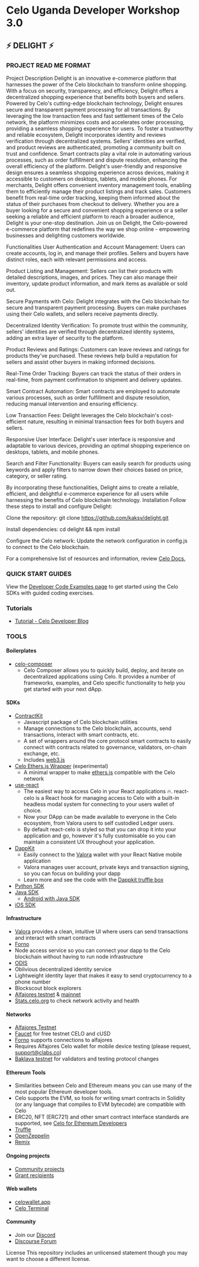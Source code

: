 # Celo Uganda Developer Workshop 3.0

## ⚡ DELIGHT ⚡

### PROJECT READ ME FORMAT

 Project Description
  Delight is an innovative e-commerce platform that harnesses the power of the Celo blockchain to transform online shopping. With a focus on security, transparency, and efficiency, Delight offers a decentralized shopping experience that benefits both buyers and sellers.
 Powered by Celo's cutting-edge blockchain technology, Delight ensures secure and transparent payment processing for all transactions. By leveraging the low transaction fees and fast settlement times of the Celo network, the platform minimizes costs and accelerates order processing, providing a seamless shopping experience for users.
 To foster a trustworthy and reliable ecosystem, Delight incorporates identity and reviews verification through decentralized systems. Sellers' identities are verified, and product reviews are authenticated, promoting a community built on trust and confidence.
 Smart contracts play a vital role in automating various processes, such as order fulfillment and dispute resolution, enhancing the overall efficiency of the platform.
 Delight's user-friendly and responsive design ensures a seamless shopping experience across devices, making it accessible to customers on desktops, tablets, and mobile phones.
 For merchants, Delight offers convenient inventory management tools, enabling them to efficiently manage their product listings and track sales.
 Customers benefit from real-time order tracking, keeping them informed about the status of their purchases from checkout to delivery.
 Whether you are a buyer looking for a secure and convenient shopping experience or a seller seeking a reliable and efficient platform to reach a broader audience, Delight is your one-stop destination.
Join us on Delight, the Celo-powered e-commerce platform that redefines the way we shop online - empowering businesses and delighting customers worldwide.

Functionalities
User Authentication and Account Management: Users can create accounts, log in, and manage their profiles. Sellers and buyers have distinct roles, each with relevant permissions and access.

Product Listing and Management: Sellers can list their products with detailed descriptions, images, and prices. They can also manage their inventory, update product information, and mark items as available or sold out.

Secure Payments with Celo: Delight integrates with the Celo blockchain for secure and transparent payment processing. Buyers can make purchases using their Celo wallets, and sellers receive payments directly.

Decentralized Identity Verification: To promote trust within the community, sellers' identities are verified through decentralized identity systems, adding an extra layer of security to the platform.

Product Reviews and Ratings: Customers can leave reviews and ratings for products they've purchased. These reviews help build a reputation for sellers and assist other buyers in making informed decisions.

Real-Time Order Tracking: Buyers can track the status of their orders in real-time, from payment confirmation to shipment and delivery updates.

Smart Contract Automation: Smart contracts are employed to automate various processes, such as order fulfillment and dispute resolution, reducing manual intervention and ensuring efficiency.

Low Transaction Fees: Delight leverages the Celo blockchain's cost-efficient nature, resulting in minimal transaction fees for both buyers and sellers.

Responsive User Interface: Delight's user interface is responsive and adaptable to various devices, providing an optimal shopping experience on desktops, tablets, and mobile phones.

Search and Filter Functionality: Buyers can easily search for products using keywords and apply filters to narrow down their choices based on price, category, or seller rating.

By incorporating these functionalities, Delight aims to create a reliable, efficient, and delightful e-commerce experience for all users while harnessing the benefits of Celo blockchain technology.
Installation
Follow these steps to install and configure Delight:

Clone the repository: git clone https://github.com/kaksv/delight.git

Install dependencies: cd delight && npm install

Configure the Celo network: Update the network configuration in config.js to connect to the Celo blockchain.

For a comprehensive list of resources and information, review [Celo Docs.](https://docs.celo.org/)

### QUICK START GUIDES

View the [Developer Code Examples page](https://docs.celo.org/developer#quickstart) to get started using the Celo SDKs with guided coding exercises.

### Tutorials
- [Tutorial - Celo Developer Blog](https://docs.celo.org/blog)

### TOOLS

#### Boilerplates
- [celo-composer](https://github.com/celo-org/celo-composer#celo-composer)
	- Celo Composer allows you to quickly build, deploy, and iterate on decentralized applications using Celo. It provides a number of frameworks, examples, and Celo specific functionality to help you get started with your next dApp.

#### SDKs

-   [ContractKit](https://docs.celo.org/developer/contractkit#what-is-contractkit)
	-   Javascript package of Celo blockchain utilities
	-   Manage connections to the Celo blockchain, accounts, send transactions, interact with smart contracts, etc.
	-   A set of wrappers around the core protocol smart contracts to easily connect with contracts related to governance, validators, on-chain exchange, etc.
	-   Includes [web3.js](https://web3js.readthedocs.io/en/v1.2.4/)
-   [Celo Ethers.js Wrapper](https://github.com/celo-tools/celo-ethers-wrapper) (experimental)
	-   A minimal wrapper to make [ethers.js](https://docs.ethers.io/v5/) compatible with the Celo network
-   [use-react](https://github.com/celo-org/react-celo)
	- The easiest way to access Celo in your React applications 🔥. react-celo is a React hook for managing access to Celo with a built-in headless modal system for connecting to your users wallet of choice.
	- Now your DApp can be made available to everyone in the Celo ecosystem, from Valora users to self custodied Ledger users.
	- By default react-celo is styled so that you can drop it into your application and go, however it's fully customisable so you can maintain a consistent UX throughout your application.
-   [DappKit](https://docs.celo.org/developer-guide/dappkit)
	-   Easily connect to the [Valora](http://valoraapp.com/) wallet with your React Native mobile application
	-   Valora manages user account, private keys and transaction signing, so you can focus on building your dapp
	-   Learn more and see the code with the [Dappkit truffle box](https://github.com/critesjosh/celo-dappkit)
-   [Python SDK](https://github.com/blaize-tech/celo-sdk-py)
-   [Java SDK](https://github.com/blaize-tech/celo-sdk-java)
	- [Android with Java SDK](https://github.com/bcamacho/celo-android-java-sdk-test-example)
- [iOS SDK](https://github.com/heymateag/celoiossdk)



#### Infrastructure

-   [Valora](https://valoraapp.com/) provides a clean, intuitive UI where users can send transactions and interact with smart contracts
-   [Forno](https://stackedit.io/developer-guide/forno)
-   Node access service so you can connect your dapp to the Celo blockchain without having to run node infrastructure
-   [ODIS](https://stackedit.io/developer-resources/contractkit/odis.md)
-   Oblivious decentralized identity service
-   Lightweight identity layer that makes it easy to send cryptocurrency to a phone number
-   Blockscout block explorers
-   [Alfajores testnet](http://alfajores-blockscout.celo-testnet.org/) & [mainnet](http://explorer.celo.org/)
-   [Stats.celo.org](http://stats.celo.org/) to check network activity and health


#### Networks

-   [Alfajores Testnet](https://docs.celo.org/getting-started/alfajores-testnet)
-   [Faucet](https://celo.org/developers/faucet) for free testnet CELO and cUSD
-   [Forno](https://docs.celo.org/developer-guide/forno) supports connections to alfajores
-   Requires Alfajores Celo wallet for mobile device testing (please request, support@clabs.co)
-   [Baklava testnet](https://docs.celo.org/getting-started/baklava-testnet) for validators and testing protocol changes


#### Ethereum Tools

-   Similarities between Celo and Ethereum means you can use many of the most popular Ethereum developer tools.
-   Celo supports the EVM, so tools for writing smart contracts in Solidity (or any language that compiles to EVM bytecode) are compatible with Celo
-   ERC20, NFT (ERC721) and other smart contract interface standards are supported, see [Celo for Ethereum Developers](https://docs.celo.org/developer-guide/celo-for-eth-devs)
- [Truffle](https://www.trufflesuite.com/)
- [OpenZeppelin](https://openzeppelin.com/)
- [Remix](https://remix.ethereum.org/)

#### Ongoing projects

-   [Community projects](https://docs.celo.org/developer-guide/celo-dapp-gallery)
-   [Grant recipients](https://celo.org/experience/grants/directory)

#### Web wallets
  -  [celowallet.app](https://celowallet.app/)
  -  [Celo Terminal](https://github.com/zviadm/celoterminal/)


#### Community

-   Join our [Discord](https://chat.celo.org/)
-   [Discourse Forum](https://forum.celo.org/)



License
This repository includes an unlicensed statement though you may want to choose a different license.
